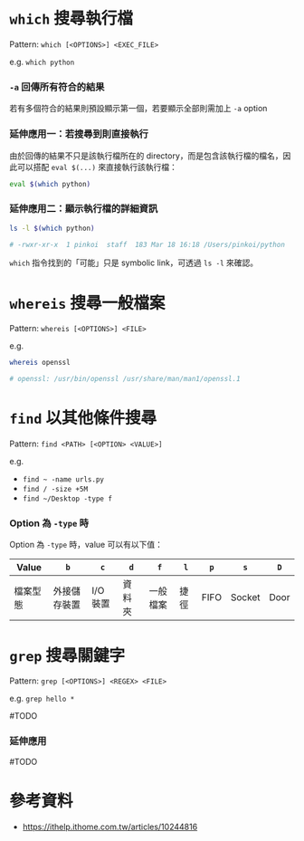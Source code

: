 # `which` 搜尋執行檔

Pattern: `which [<OPTIONS>] <EXEC_FILE>`

e.g. `which python`

### `-a` 回傳所有符合的結果

若有多個符合的結果則預設顯示第一個，若要顯示全部則需加上 `-a` option

### 延伸應用一：若搜尋到則直接執行

由於回傳的結果不只是該執行檔所在的 directory，而是包含該執行檔的檔名，因此可以搭配 `eval $(...)` 來直接執行該執行檔：

```bash
eval $(which python)
```

### 延伸應用二：顯示執行檔的詳細資訊

```bash
ls -l $(which python)

# -rwxr-xr-x  1 pinkoi  staff  183 Mar 18 16:18 /Users/pinkoi/python
```

`which` 指令找到的「可能」只是 symbolic link，可透過 `ls -l` 來確認。

# `whereis` 搜尋一般檔案

Pattern: `whereis [<OPTIONS>] <FILE>`

e.g.
```bash
whereis openssl

# openssl: /usr/bin/openssl /usr/share/man/man1/openssl.1
```

# `find` 以其他條件搜尋

Pattern: `find <PATH> [<OPTION> <VALUE>]`

e.g.

- `find ~ -name urls.py`
- `find / -size +5M`
- `find ~/Desktop -type f`

### Option 為 `-type` 時

Option 為 `-type` 時，value 可以有以下值：

|Value|`b`|`c`|`d`|`f`|`l`|`p`|`s`|`D`|
|-|-|-|-|-|-|-|-|-|
|檔案型態|外接儲存裝置|I/O 裝置|資料夾|一般檔案|捷徑|FIFO|Socket|Door|

# `grep` 搜尋關鍵字

Pattern: `grep [<OPTIONS>] <REGEX> <FILE>`

e.g. `grep hello *`

#TODO 

### 延伸應用

#TODO 

# 參考資料

- <https://ithelp.ithome.com.tw/articles/10244816>